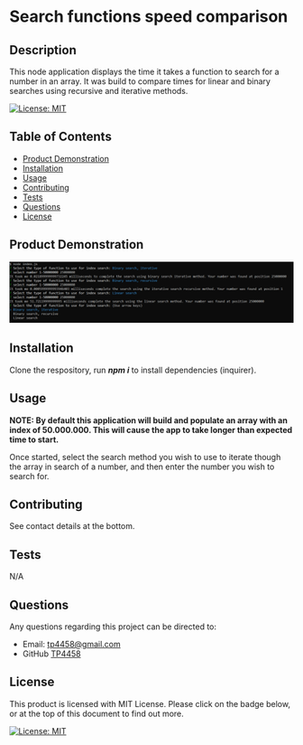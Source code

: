 # Search functions speed comparison

## Description

This node application displays the time it takes a function to search for a number in an array. It was build to compare times for linear and binary searches using recursive and iterative methods.

[![License: MIT](https://img.shields.io/badge/License-MIT-yellow.svg)](https://opensource.org/licenses/MIT)

## Table of Contents

- [Product Demonstration](#product-demonstration)
- [Installation](#installation)
- [Usage](#usage)
- [Contributing](#contributing)
- [Tests](#tests)
- [Questions](#questions)
- [License](#license)

## Product Demonstration

![alt text](image.png)

## Installation

Clone the respository, run **_npm i_** to install dependencies (inquirer).

## Usage

**NOTE: By default this application will build and populate an array with an index of 50.000.000. This will cause the app to take longer than expected time to start.**

Once started, select the search method you wish to use to iterate though the array in search of a number, and then enter the number you wish to search for.

## Contributing

See contact details at the bottom.

## Tests

N/A

## Questions

Any questions regarding this project can be directed to:

- Email: [tp4458@gmail.com](tp4458@gmail.com)
- GitHub [TP4458](https://github.com/TP4458)

## License

This product is licensed with MIT License. Please click on the badge below, or at the top of this document to find out more.

[![License: MIT](https://img.shields.io/badge/License-MIT-yellow.svg)](https://opensource.org/licenses/MIT)
